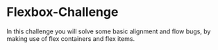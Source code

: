 # Flexbox-Challenge
In this challenge you will solve some basic alignment and flow bugs, by making use of flex containers and flex items.
